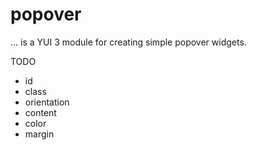 # popover

... is a YUI 3 module for creating simple popover widgets.

TODO

* id
* class
* orientation
* content
* color
* margin